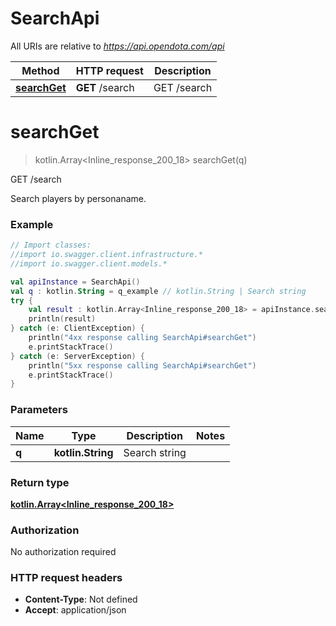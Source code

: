 # SearchApi

All URIs are relative to *https://api.opendota.com/api*

Method | HTTP request | Description
------------- | ------------- | -------------
[**searchGet**](SearchApi.md#searchGet) | **GET** /search | GET /search


<a name="searchGet"></a>
# **searchGet**
> kotlin.Array&lt;Inline_response_200_18&gt; searchGet(q)

GET /search

Search players by personaname.

### Example
```kotlin
// Import classes:
//import io.swagger.client.infrastructure.*
//import io.swagger.client.models.*

val apiInstance = SearchApi()
val q : kotlin.String = q_example // kotlin.String | Search string
try {
    val result : kotlin.Array<Inline_response_200_18> = apiInstance.searchGet(q)
    println(result)
} catch (e: ClientException) {
    println("4xx response calling SearchApi#searchGet")
    e.printStackTrace()
} catch (e: ServerException) {
    println("5xx response calling SearchApi#searchGet")
    e.printStackTrace()
}
```

### Parameters

Name | Type | Description  | Notes
------------- | ------------- | ------------- | -------------
 **q** | **kotlin.String**| Search string |

### Return type

[**kotlin.Array&lt;Inline_response_200_18&gt;**](Inline_response_200_18.md)

### Authorization

No authorization required

### HTTP request headers

 - **Content-Type**: Not defined
 - **Accept**: application/json

